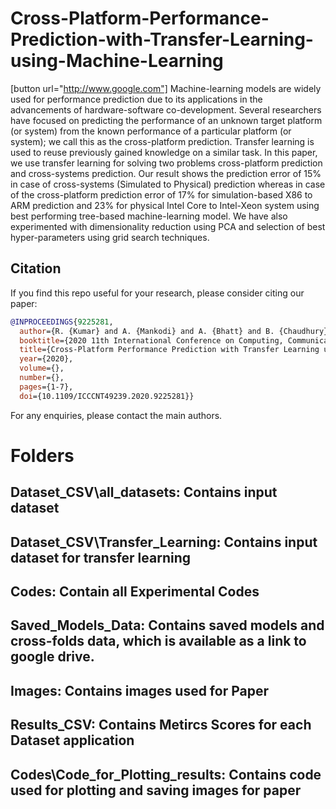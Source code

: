 # Cross-Platform-Performance-Prediction-with-Transfer-Learning-using-Machine-Learning
[button url="http://www.google.com"]
Machine-learning models are widely used for performance prediction due to its applications in the advancements of hardware-software co-development.  Several researchers have focused on predicting the performance of an unknown target platform (or system) from the known performance of a particular platform (or system); we call this as the cross-platform prediction. Transfer learning is used to reuse previously gained knowledge on a similar task. In this paper, we use transfer learning for solving two problems cross-platform prediction and cross-systems prediction. Our result shows the prediction error of 15\% in case of cross-systems (Simulated to Physical) prediction whereas in case of the cross-platform prediction error of 17\% for simulation-based X86 to ARM prediction and 23\% for physical Intel Core to Intel-Xeon system using best performing tree-based machine-learning model. We have also experimented with dimensionality reduction using PCA and selection of best hyper-parameters using grid search techniques.
## Citation


If you find this repo useful for your research, please consider citing our paper:

```bibtex
@INPROCEEDINGS{9225281,
  author={R. {Kumar} and A. {Mankodi} and A. {Bhatt} and B. {Chaudhury} and A. {Amrutiya}},
  booktitle={2020 11th International Conference on Computing, Communication and Networking Technologies (ICCCNT)}, 
  title={Cross-Platform Performance Prediction with Transfer Learning using Machine Learning}, 
  year={2020},
  volume={},
  number={},
  pages={1-7},
  doi={10.1109/ICCCNT49239.2020.9225281}}

```
For any enquiries, please contact the main authors.


# Folders
##  Dataset_CSV\\all_datasets: Contains input dataset
##  Dataset_CSV\\Transfer_Learning: Contains input dataset for transfer learning
## Codes: Contain all Experimental Codes
## Saved_Models_Data: Contains saved models and cross-folds data, which is available as a link to google drive. 
## Images: Contains images used for Paper
## Results_CSV: Contains Metircs Scores for each Dataset application
## Codes\\Code_for_Plotting_results: Contains code used for plotting and saving images for paper
